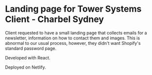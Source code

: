 # Landing page for Tower Systems Client - Charbel Sydney
Client requested to have a small landing page that collects emails for a newsletter, information on how to contact them and images. This is abnormal to our usual process, however, they didn't want Shopify's standard password page.

Developed with React.

Deployed on Netlify.
